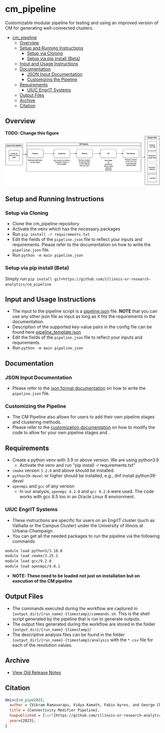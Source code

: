# cm_pipeline

Customizable modular pipeline for testing and using an improved version of CM for generating well-connected clusters.

- [cm\_pipeline](#cm_pipeline)
  - [Overview](#overview)
  - [Setup and Running Instructions](#setup-and-running-instructions)
    - [Setup via Cloning](#setup-via-cloning)
    - [Setup via pip install (Beta)](#setup-via-pip-install-beta)
  - [Input and Usage Instructions](#input-and-usage-instructions)
  - [Documentation](#documentation)
    - [JSON Input Documentation](#json-input-documentation)
    - [Customizing the Pipeline](#customizing-the-pipeline)
  - [Requirements](#requirements)
    - [UIUC EngrIT Systems](#uiuc-engrit-systems)
  - [Output Files](#output-files)
  - [Archive](#archive)
  - [Citation](#citation)

## Overview

**TODO: Change this figure**
![cm_pipeline Overview](figures/cm_pp_overview.png)

## Setup and Running Instructions

### Setup via Cloning

- Clone the cm_pipeline repository
- Activate the venv which has the necessary packages
- Run `pip install -r requirements.txt`
- Edit the fields of the `pipeline.json` file to reflect your inputs and requirements. Please refer to the documentation on how to write the `pipeline.json` file.
- Run `python -m main pipeline.json`

### Setup via pip install (Beta)

Simply run `pip install git+https://github.com/illinois-or-research-analytics/cm_pipeline`

## Input and Usage Instructions

- The input to the pipeline script is a [pipeline.json](pipeline.json) file. **NOTE** that you can use any other json file as input as long as it fits the requirements in the documentation.
- Description of the supported key-value pairs in the config file can be found here [pipeline_template.json](docs/pipeline_template.json)
- Edit the fields of the `pipeline.json` file to reflect your inputs and requirements.
- Run `python -m main pipeline.json`

## Documentation

### JSON Input Documentation

- Please refer to the [json format documentation](docs/json_format.md) on how to write the `pipeline.json` file.

### Customizing the Pipeline

- The CM Pipeline also allows for users to add their own pipeline stages and clustering methods.
- Please refer to the [customization documentation](docs/pipeline_customization.md) on how to modify the code to allow for your own pipeline stages and .

## Requirements

- Create a python venv with 3.9 or above version. We are using python3.9
  - Activate the venv and run "pip install -r requirements.txt"
- `cmake` version `3.2.0` and above should be installed.
- `python39-devel` or higher should be installed, e.g., dnf install python39-devel
- `openmpi` and `gcc` of any version
  - In our analysis, `openmpi 4.2.0` and `gcc 9.2.0` were used. The code works with gcc 8.5 too in an Oracle Linux 8 environment.

### UIUC EngrIT Systems

- These instructions are specific for users on an EngrIT cluster (such as Valhalla or the Campus Cluster) under the University of Illinois at Urbana-Champaign
- You can get all the needed packages to run the pipeline via the following commands

```bash
module load python3/3.10.0
module load cmake/3.25.1
module load gcc/9.2.0
module load openmpi/4.0.1
```

- **NOTE: These need to be loaded not just on installation but on execution of the CM pipeline**

## Output Files

- The commands executed during the workflow are captured in `{output_dir}/{run_name}-{timestamp}/commands.sh`. This is the shell script generated by the pipeline that is run to generate outputs.
- The output files generated during the workflow are stored in the folder `{output_dir}/{run_name}-{timestamp}/`
- The descriptive analysis files can be found in the folder `{output_dir}/{run_name}-{timestamp}/analysis` with the `*.csv` file for each of the resolution values.

## Archive

- [View Old Release Notes](https://github.com/illinois-or-research-analytics/cm_pipeline/releases)

## Citation

```bibtex
@misc{cm_pipe2023,
  author = {Vikram Ramavarapu, Vidya Kamath, Fabio Ayres, and George Chacko},
  title = {Connectivity Modifier Pipeline},
  howpublished = {\url{https://github.com/illinois-or-research-analytics/cm_pipeline}},
  year={2023},
}
```

<!--
## TODOs:
- Add fraction of clusters untouched by the central CM module of pipeline in the analysis file.
- Mechanism to sync the scripts used within cm_pipeline with the latest changes.
- Add more log messages in the source code for different levels (Currently INFO, DEBUG, ERROR log messages are added). 
-->
